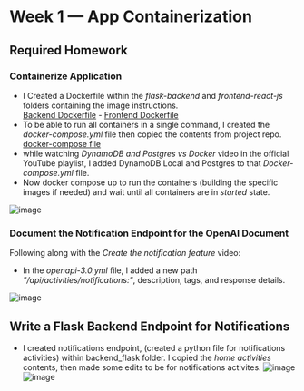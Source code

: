 # Week 1 — App Containerization

## Required Homework
### Containerize Application
* I Created a Dockerfile within the *flask-backend* and *frontend-react-js* folders containing the image instructions.  
[Backend Dockerfile](https://github.com/MahmoudGooda/aws-bootcamp-cruddur-2023/blob/main/backend-flask/Dockerfile "Backend Dockerfile") - [Frontend Dockerfile](https://github.com/MahmoudGooda/aws-bootcamp-cruddur-2023/blob/main/frontend-react-js/Dockerfile "Frontend Dockerfile")
* To be able to run all containers in a single command, I created the *docker-compose.yml* file then copied the contents from project repo.
[docker-compose file](https://github.com/MahmoudGooda/aws-bootcamp-cruddur-2023/blob/main/docker-compose.yml "docker-compose file")
* while watching *DynamoDB and Postgres vs Docker* video in the official YouTube playlist, I added DynamoDB Local and Postgres to that *Docker-compose.yml* file.
* Now docker compose up to run the containers (building the specific images if needed) and wait until all containers are in *started* state.

![image](https://user-images.githubusercontent.com/105418424/219976984-1a60c1d7-a356-433f-8675-151e48072211.png)

### Document the Notification Endpoint for the OpenAI Document
Following along with the *Create the notification feature* video:
* In the *openapi-3.0.yml* file, I added a new path *"/api/activities/notifications:"*, description, tags, and response details.

![image](https://user-images.githubusercontent.com/105418424/219977309-6fcbee59-7ffd-4af7-91ec-80e97f611620.png)

## Write a Flask Backend Endpoint for Notifications  
* I created notifications endpoint, (created a python file for notifications activities) within backend_flask folder.
I copied the *home activities* contents, then made some edits to be for notifications activites.
![image](https://user-images.githubusercontent.com/105418424/220108596-46937dfd-13ea-4e28-86d8-c40e75d39956.png)
![image](https://user-images.githubusercontent.com/105418424/220108700-31d64654-d281-4ae0-bccc-e065190145c6.png)

